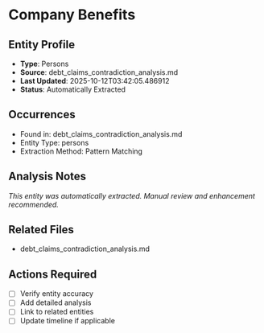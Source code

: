# Company Benefits

## Entity Profile
- **Type**: Persons
- **Source**: debt_claims_contradiction_analysis.md
- **Last Updated**: 2025-10-12T03:42:05.486912
- **Status**: Automatically Extracted

## Occurrences
- Found in: debt_claims_contradiction_analysis.md
- Entity Type: persons
- Extraction Method: Pattern Matching

## Analysis Notes
*This entity was automatically extracted. Manual review and enhancement recommended.*

## Related Files
- debt_claims_contradiction_analysis.md

## Actions Required
- [ ] Verify entity accuracy
- [ ] Add detailed analysis
- [ ] Link to related entities
- [ ] Update timeline if applicable
